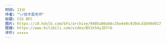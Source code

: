 ```yaml
---
时间: 11分
作者: "\r技术蛋老师"
标题: CSS BFC
图片: https://i0.hdslb.com/bfs/archive/9405a00ab6c35e4e0c929dcd3b99d91749bacef8.jpg@480w_300h_1c_!web-space-channel-video.webp
链接: https://www.bilibili.com/video/BV1h54y1D7rb
评价: ★★★★★
---
```


